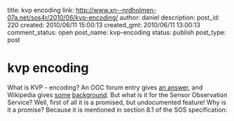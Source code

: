 title: kvp encoding
link: http://www.xn--nrdholmen-07a.net/sos4r/2010/06/kvp-encoding/
author: daniel
description: 
post_id: 220
created: 2010/06/11 15:00:13
created_gmt: 2010/06/11 13:00:13
comment_status: open
post_name: kvp-encoding
status: publish
post_type: post

# kvp encoding

What is KVP - encoding? An OGC forum entry gives [an answer](http://www.ogcnetwork.net/node/818), and Wikipedia gives [some](http://en.wikipedia.org/wiki/Key_Value_Pair) [background](http://en.wikipedia.org/wiki/GET_request#Request_methods). But what is it for the Sensor Observation Service? Well, first of all it is a promised, but undocumented feature! Why is it a promise? Because it is mentioned in section 8.1 of the SOS specification: